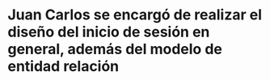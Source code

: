 # Juan Carlos se encargó de realizar el diseño del inicio de sesión en general, además del modelo de entidad relación
